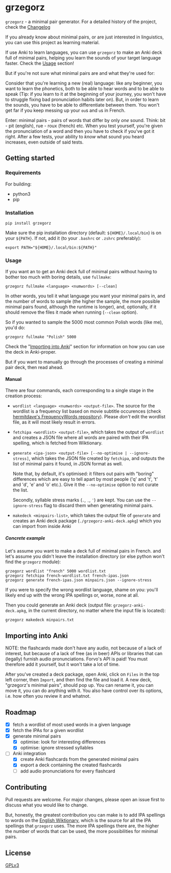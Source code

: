 # grzegorz

`grzegorz` - a minimal pair generator. For a detailed history of the project,
check the [Changelog](./Changelog.md)

If you already know about minimal pairs, or are just interested in linguistics,
you can use this project as learning material.

If use Anki to learn languages, you can use `grzegorz` to make an Anki deck full
of minimal pairs, helping you learn the sounds of your target language faster.
Check the [Usage](#usage) section!

But if you're not sure what minimal pairs are and what they're used for:

Consider that you're learning a new (real) language: like any beginner, you want
to learn the phonetics, both to be able to hear words and to be able to speak
(Tip: if you learn to it at the beginning of your journey, you won't have to
struggle fixing bad pronunciation habits later on). But, in order to learn the
sounds, you have to be able to differentiate between them. You won't get far if
you keep messing up your `ou`s and `u`s in French.

Enter: minimal pairs - pairs of words that differ by only *one* sound. Think:
bit - pit (english), rue - roux (french) etc. When you test yourself, you're
given the pronunciation of a word and then you have to check if you've got it
right. After a few tests, your ability to *know* what sound you heard increases,
even outside of said tests.

## Getting started

### Requirements

For building:

- python3
- pip

### Installation

```
pip install grzegorz
```

Make sure the pip installation directory (default: `${HOME}/.local/bin`) is on
your `${PATH}`. If not, add it (to your `.bashrc` or `.zshrc` preferably):

```
export PATH="${HOME}/.local/bin:${PATH}"
```

### Usage

If you want an to get an Anki deck full of minimal pairs without having to
bother too much with boring details, use `fullmake`:

```
grzegorz fullmake <language> <numwords> [--clean]
```

In other words, you tell it what language you want your minimal pairs in, and
the number of words to sample (the higher the sample, the more possible minimal
pairs found, although the runtime is longer), and, optionally, if it should
remove the files it made when running (`--clean` option).

So if you wanted to sample the 5000 most common Polish words (like me), you'd
do:

```
grzegorz fullmake "Polish" 5000
```

Check the "[Importing into Anki](#importing-into-anki)" section for information
on how you can use the deck in Anki-proper.

But if you want to manually go through the processes of creating a minimal pair
deck, then read ahead.

#### Manual

There are four commands, each corresponding to a single stage in the creation
process:

- `wordlist <language> <numwords> <output-file>`. The source for the wordlist is
    a frequency list based on movie subtitle occurences (check
    [hermitdave's FrequencyWords
    repository](https://github.com/hermitdave/FrequencyWords/tree/master/content/2016)).
    Please *don't* edit the wordlist file, as it will most likely result in errors.

- `fetchipa <wordlist> <output-file>`, which takes the output of `wordlist` and
    creates a JSON file where all words are paired with their IPA spelling,
    which is fetched from Wiktionary.

- `generate <ipa-json> <output-file> [--no-optimise | --ignore-stress]`, which
    takes the JSON file created by `fetchipa`, and outputs the list of minimal
    pairs it found, in JSON format as well.

    Note that, by default, it's optimised: it filters out pairs with "boring"
    differences which are easy to tell apart by most people ('q' and 't', 't'
    and 'd', 'e' and 'o' etc.). Give it the `--no-optimise` option to not curate
    the list.

    Secondly, syllable stress marks (`.`, `ˌ`, `ˈ`) are kept. You can use the
    `--ignore-stress` flag to discard them when generating minimal pairs.

- `makedeck <minpairs-list>`, which takes the output file of `generate` and
    creates an Anki deck package (`./grzegorz-anki-deck.apkg`) which you can
    import from inside Anki

##### Concrete example

Let's assume you want to make a deck full of minimal pairs in French.
and let's assume you didn't leave the installation directory (or else python
won't find the `grzegorz` module):

```
grzegorz wordlist "french" 5000 wordlist.txt
grzegorz fetchipa french-wordlist.txt french-ipas.json
grzegorz generate french-ipas.json minpairs.json --ignore-stress
```

If you were to specify the wrong wordlist language, shame on you: you'll likely end
up with the wrong IPA spellings or, worse, none at all.

Then you could generate an Anki deck (output file: `grzegorz-anki-deck.apkg`, in
the current directory, no matter where the input file is located):

```
grzegorz makedeck minpairs.txt
```

## Importing into Anki

NOTE: the flashcards made don't have any audio, not because of a lack of
interest, but because of a lack of free (as in beer) APIs or libraries that can
(legally) furnish audio pronunciations. Forvo's API is paid! You must therefore
add it yourself, but it won't take a lot of time.

After you've created a deck package, open Anki, click on `Files` in the top left
corner, then `Import`, and then find the file and load it. A new deck,
"grzegorz's minimal pairs", should pop up. You can rename it, you can move it,
you can do anything with it. You also have control over its options, i.e. how
often you review it and whatnot.

## Roadmap

- [x] fetch a wordlist of most used words in a given language
- [x] fetch the IPAs for a given wordlist
- [x] generate minimal pairs
    - [x] optimise: look for interesting differences
    - [x] optimise: ignore stressed syllables
- [ ] Anki integration
    - [x] create Anki flashcards from the generated minimal pairs
    - [x] export a deck containing the created flashcards
    - [ ] add audio pronunciations for every flashcard

## Contributing

Pull requests are welcome. For major changes, please open an issue first to
discuss what you would like to change.

But, honestly, the greatest contribution you can make is to add IPA spellings to
words on the [English Wiktionary](https://en.wiktionary.org), which is the
source for all the IPA spellings that `grzegorz` uses. The more IPA spellings
there are, the higher the number of words that can be used, the more
possibilities for minimal pairs.

## License

[GPLv3](./LICENSE)
